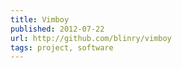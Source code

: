 ```yaml
---
title: Vimboy
published: 2012-07-22
url: http://github.com/blinry/vimboy
tags: project, software
---
```

